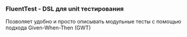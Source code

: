 ### FluentTest - DSL для unit тестирования
Позволяет удобно и просто описывать модульные тесты c помощью подхода Given-When-Then (GWT)